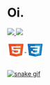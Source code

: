 <div>
  <h1>Oi.</h1>
  <a href="https://github.com/douglas-msilva">
  <img height="180em" src="https://github-readme-stats.vercel.app/api?username=douglas-msilva&show_icons=true&theme=radical&include_all_commits=true&count_private=true"/>
  <img height="180em" src="https://github-readme-stats.vercel.app/api/top-langs/?username=douglas-msilva&layout=compact&langs_count=6&theme=radical"/>
</div>
<div style="display: inline_block"><br>
<!--   <img align="center" alt="Js" height="30" width="40" src="https://raw.githubusercontent.com/devicons/devicon/master/icons/javascript/javascript-plain.svg"> -->
  <img align="center" alt="HTML" height="30" width="40" src="https://raw.githubusercontent.com/devicons/devicon/master/icons/html5/html5-original.svg">
  <img align="center" alt="CSS" height="30" width="40" src="https://raw.githubusercontent.com/devicons/devicon/master/icons/css3/css3-original.svg">
</div>
 
 <br>
 

 


  ![snake gif](https://github.com/YOUR_USERNAME/YOUR_USERNAME/blob/output/github-contribution-grid-snake.gif)


